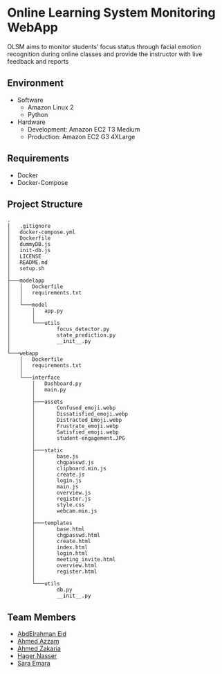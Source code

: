 # Online Learning System Monitoring WebApp

OLSM aims to monitor students’ focus status through facial emotion recognition during
online classes and provide the instructor with live feedback and reports

## Environment
- Software
    - Amazon Linux 2
    - Python
- Hardware
    - Development: Amazon EC2 T3 Medium
    - Production: Amazon EC2 G3 4XLarge

## Requirements
- Docker
- Docker-Compose

## Project Structure
```
.
│   .gitignore
│   docker-compose.yml
│   Dockerfile
│   dummyDB.js
│   init-db.js
│   LICENSE
│   README.md
│   setup.sh
│
├───modelapp
│   │   Dockerfile
│   │   requirements.txt
│   │
│   └───model
│       │   app.py
│       │
│       └───utils
│               focus_detector.py
│               state_prediction.py
│               __init__.py
│
└───webapp
    │   Dockerfile
    │   requirements.txt
    │
    └───interface
        │   Dashboard.py
        │   main.py
        │
        ├───assets
        │       Confused_emoji.webp
        │       Dissatisfied_emoji.webp
        │       Distracted_Emoji.webp
        │       Frustrate_emoji.webp
        │       Satisfied_emoji.webp
        │       student-engagement.JPG
        │
        ├───static
        │       base.js
        │       chgpasswd.js
        │       clipboard.min.js
        │       create.js
        │       login.js
        │       main.js
        │       overview.js
        │       register.js
        │       style.css
        │       webcam.min.js
        │
        ├───templates
        │       base.html
        │       chgpasswd.html
        │       create.html
        │       index.html
        │       login.html
        │       meeting_invite.html
        │       overview.html
        │       register.html
        │
        └───utils
                db.py
                __init__.py
```

## Team Members
- [AbdElrahman Eid](https://github.com/AbdElrahman-A-Eid)
- [Ahmed Azzam](https://github.com/AhmedAzzam99)
- [Ahmed Zakaria](https://github.com/Ahmed-Zakaria96)
- [Hager Nasser](https://github.com/Mohamed-AN)
- [Sara Emara]()